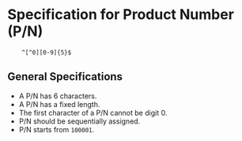 # Specification for Product Number (P/N)

        ^[^0][0-9]{5}$

## General Specifications

- A P/N has 6 characters.
- A P/N has a fixed length.
- The first character of a P/N cannot be digit 0.
- P/N should be sequentially assigned.
- P/N starts from `100001`.
